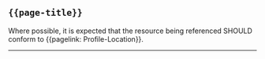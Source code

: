 ## <code>{{page-title}}</code>

Where possible, it is expected that the resource being referenced SHOULD conform to {{pagelink: Profile-Location}}.

---
